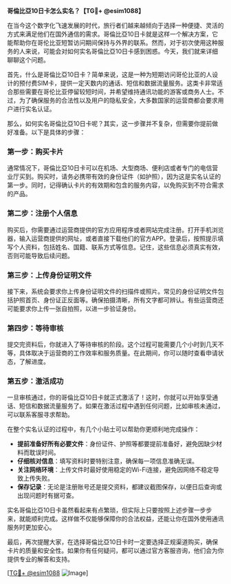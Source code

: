 **哥倫比亞10日卡怎么实名？【TG💪+ @esim1088】**

在当今这个数字化飞速发展的时代，旅行者们越来越倾向于选择一种便捷、灵活的方式来满足他们在国外通信的需求。哥倫比亞10日卡就是这样一个解决方案，它能帮助你在哥伦比亚短暂访问期间保持与外界的联系。然而，对于初次使用这种服务的人来说，可能会对如何实名哥倫比亞10日卡感到困惑。今天，我们就来详细聊聊这个问题。

首先，什么是哥倫比亞10日卡？简单来说，这是一种为短期访问哥伦比亚的人设计的预付费SIM卡，提供一定天数内的通话、短信和数据流量服务。这类卡非常适合那些需要在哥伦比亚停留较短时间，并希望维持通讯功能的游客或商务人士。不过，为了确保服务的合法性以及用户的隐私安全，大多数国家的运营商都会要求用户进行实名认证。

那么，如何实名哥倫比亞10日卡呢？其实，这一步骤并不复杂，但需要你提前做好准备。以下是具体的步骤：

### 第一步：购买卡片

通常情况下，哥倫比亞10日卡可以在机场、大型商场、便利店或者专门的电信营业厅买到。购买时，请务必携带有效的身份证件（如护照），因为这是实名认证的第一步。同时，记得确认卡片的有效期和包含的服务内容，以免购买到不符合需求的产品。

### 第二步：注册个人信息

购买后，你需要通过运营商提供的官方应用程序或者网站完成注册。打开手机浏览器，输入运营商提供的网址，或者直接下载他们的官方APP。登录后，按照提示填写个人资料，包括姓名、国籍、联系方式等信息。记住，这些信息必须真实有效，否则可能导致后续问题。

### 第三步：上传身份证明文件

接下来，系统会要求你上传身份证明文件的扫描件或照片。常见的身份证明文件包括护照首页、身份证正反面等。确保拍摄清晰，所有文字都可辨认。有些运营商还可能要求你上传一张自拍照，以进一步验证身份。

### 第四步：等待审核

提交完资料后，你就进入了等待审核的阶段。这个过程可能需要几个小时到几天不等，具体取决于运营商的工作效率和服务质量。在此期间，你可以随时查看申请状态，了解进度。

### 第五步：激活成功

一旦审核通过，你的哥倫比亞10日卡就正式激活了！这时，你就可以开始享受通话、短信和数据流量服务了。如果在激活过程中遇到任何问题，比如审核未通过，可以联系客服寻求帮助。

在整个实名认证的过程中，有几个小贴士可以帮助你更顺利地完成操作：

- **提前准备好所有必要文件**：身份证件、护照等都要提前准备好，避免因缺少材料而耽误时间。
- **仔细核对信息**：填写资料时要特别注意，确保每一项信息准确无误。
- **关注网络环境**：上传文件时最好使用稳定的Wi-Fi连接，避免因网络不稳定导致上传失败。
- **保存记录**：无论是注册账号还是提交资料，都建议截图保存，以便日后查询或出现问题时有据可查。

实名哥倫比亞10日卡虽然看起来有点繁琐，但实际上只要按照上述步骤一步步来，就能顺利完成。这样做不仅能够保障你的合法权益，还能让你在国外使用通讯服务时更加安心。

最后，再次提醒大家，在选择哥倫比亞10日卡时一定要选择正规渠道购买，确保卡片的质量和安全性。如果你有任何疑问，都可以通过官方客服咨询，他们会为你提供专业的解答和支持。

[[TG💪+ @esim1088](https://t.me/s/esim1088) ![Image](https://i.postimg.cc/4NQfJmqS/Snipaste-2025-05-13-00-14-12.png)]